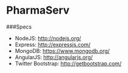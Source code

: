 PharmaServ
===================

###Specs
- NodeJS: http://nodejs.org/
- Express: http://expressjs.com/ 
- MongoDB: https://www.mongodb.org/
- AngularJS: http://angularjs.org/
- Twitter Bootstrap: http://getbootstrap.com/